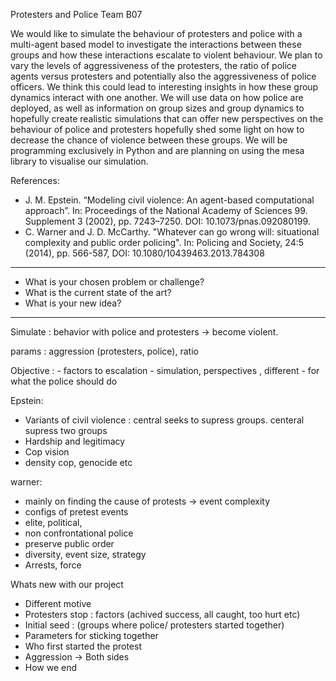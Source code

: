 Protesters and Police Team B07

We would like to simulate the behaviour of protesters and police with a multi-agent based model to investigate the interactions between these groups and how these interactions escalate to violent behaviour. We plan to vary the levels of aggressiveness of the protesters, the ratio of police agents versus protesters and potentially also the aggressiveness of police officers. We think this could lead to interesting insights in how these group dynamics interact with one another.  We will use data on how police are deployed, as well as information on group sizes and group dynamics to hopefully create realistic simulations that can offer new perspectives on the behaviour of police and protesters hopefully shed some light on how to decrease the chance of violence between these groups. We will be programming exclusively in Python and are planning on using the mesa library to visualise our simulation.

References: 
- J. M. Epstein. “Modeling civil violence: An agent-based computational approach”. In: Proceedings of the National Academy of Sciences 99. Supplement 3 (2002), pp. 7243–7250. DOI: 10.1073/pnas.092080199. 
- C. Warner and J. D. McCarthy. "Whatever can go wrong will: situational complexity and public order policing". In: Policing and Society, 24:5 (2014), pp. 566-587, DOI: 10.1080/10439463.2013.784308


---

- What is your chosen problem or challenge?
- What is the current state of the art?
- What is your new idea?


--- 
Simulate :
    behavior with police and protesters -> become violent. 

params :
    aggression (protesters, police), ratio

Objective :
    - factors to escalation
    - simulation, perspectives , different 
    - for what the police should do

Epstein:
- Variants of civil violence : central seeks to supress groups. centeral supress two groups 
- Hardship and legitimacy
- Cop vision 
- density cop, genocide etc

warner:
- mainly on finding the cause of protests -> event complexity
- configs of pretest events
- elite, political,
- non confrontational police
- preserve public order
- diversity, event size, strategy
- Arrests, force

Whats new with our project
- Different motive
- Protesters stop : factors (achived success, all caught, too hurt etc)
- Initial seed : (groups where police/ protesters started together)
- Parameters for sticking together
- Who first started the protest
- Aggression -> Both sides
- How we end